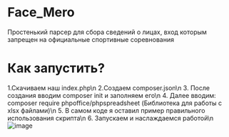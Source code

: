 # Face_Mero
Простенький парсер для сбора сведений о лицах, вход которым запрещен на официальные спортивные соревнования


# Как запустить?
1.Скачиваем наш index.php\n
2.Создаем composer.json\n
3. После создания вводим composer init и заполняем его\n
4. Далее вводим: composer require phpoffice/phpspreadsheet (Библиотека для работы с xlsx файлами)\n
5. В самом коде я оставил пример правильного использования скрипта\n
6. Запускаем и наслаждаемся работой\n
![image](https://github.com/user-attachments/assets/fbc1b2e6-bf75-4570-9379-1dbc31794ca6)

